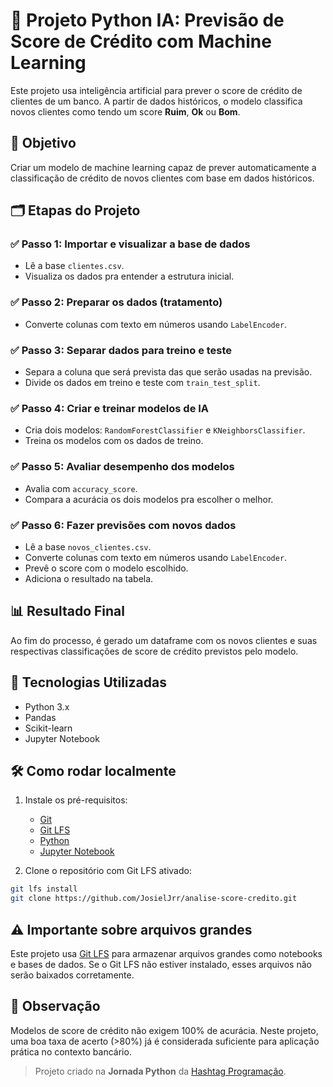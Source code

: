 # 🧠 Projeto Python IA: Previsão de Score de Crédito com Machine Learning

Este projeto usa inteligência artificial para prever o score de crédito de clientes de um banco. A partir de dados históricos, o modelo classifica novos clientes como tendo um score **Ruim**, **Ok** ou **Bom**.

## 📌 Objetivo

Criar um modelo de machine learning capaz de prever automaticamente a classificação de crédito de novos clientes com base em dados históricos.

## 🗂️ Etapas do Projeto

### ✅ Passo 1: Importar e visualizar a base de dados

- Lê a base `clientes.csv`.
- Visualiza os dados pra entender a estrutura inicial.

### ✅ Passo 2: Preparar os dados (tratamento)

- Converte colunas com texto em números usando `LabelEncoder`.

### ✅ Passo 3: Separar dados para treino e teste

- Separa a coluna que será prevista das que serão usadas na previsão.
- Divide os dados em treino e teste com `train_test_split`.

### ✅ Passo 4: Criar e treinar modelos de IA

- Cria dois modelos: `RandomForestClassifier` e `KNeighborsClassifier`.
- Treina os modelos com os dados de treino.

### ✅ Passo 5: Avaliar desempenho dos modelos

- Avalia com `accuracy_score`.
- Compara a acurácia os dois modelos pra escolher o melhor.

### ✅ Passo 6: Fazer previsões com novos dados

- Lê a base `novos_clientes.csv`.
- Converte colunas com texto em números usando `LabelEncoder`.
- Prevê o score com o modelo escolhido.
- Adiciona o resultado na tabela.

## 📊 Resultado Final

Ao fim do processo, é gerado um dataframe com os novos clientes e suas respectivas classificações de score de crédito previstos pelo modelo.

## 🧪 Tecnologias Utilizadas

- Python 3.x
- Pandas
- Scikit-learn
- Jupyter Notebook

## 🛠️ Como rodar localmente

1. Instale os pré-requisitos:

   - [Git](https://git-scm.com/downloads)
   - [Git LFS](https://git-lfs.com/)
   - [Python](https://www.python.org/downloads/)
   - [Jupyter Notebook](https://jupyter.org/install)

2. Clone o repositório com Git LFS ativado:

```bash
git lfs install
git clone https://github.com/JosielJrr/analise-score-credito.git
```

## ⚠️ Importante sobre arquivos grandes

Este projeto usa [Git LFS](https://git-lfs.com/) para armazenar arquivos grandes como notebooks e bases de dados.
Se o Git LFS não estiver instalado, esses arquivos não serão baixados corretamente.

## 📌 Observação

Modelos de score de crédito não exigem 100% de acurácia. Neste projeto, uma boa taxa de acerto (>80%) já é considerada suficiente para aplicação prática no contexto bancário.

> Projeto criado na **Jornada Python** da [Hashtag Programação](https://www.youtube.com/@HashtagProgramacao).
